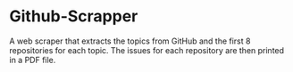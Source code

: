 # Github-Scrapper
A web scraper that extracts the topics from GitHub and the first 8 repositories for each topic. The issues for each repository are then printed in a PDF file. 
